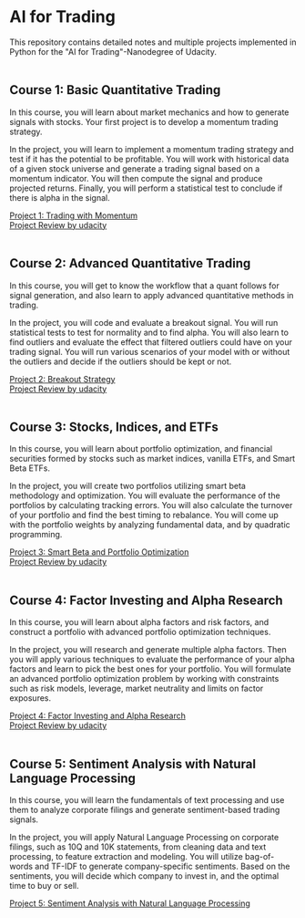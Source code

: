 # AI for Trading

This repository contains detailed notes and multiple projects implemented in Python for the "AI for Trading"-Nanodegree of Udacity.
<br/><br/>

## Course 1: Basic Quantitative Trading

In this course, you will learn about market mechanics and how to generate signals with stocks. Your first project is to develop a momentum trading strategy.

In the project, you will learn to implement a momentum trading strategy and test if it has the potential to be profitable. You will work with historical data of a given stock universe and generate a trading signal based on a momentum indicator. You will then compute the signal and produce projected returns. Finally, you will perform a statistical test to conclude if there is alpha in the signal. 

[Project 1: Trading with Momentum](https://github.com/jegali/AI_for_Trading/tree/main/Trading_with_Momentum)<br/>
[Project Review by udacity](https://github.com/jegali/AI_for_Trading/blob/main/Trading_with_Momentum/project_review.md)
<br/><br/>

## Course 2: Advanced Quantitative Trading

In this course, you will get to know the workflow that a quant follows for signal generation, and also learn to apply advanced quantitative methods in trading.

In the project, you will code and evaluate a breakout signal. You will run statistical tests to test for normality and to find alpha. You will also learn to find outliers and evaluate the effect that filtered outliers could have on your trading signal. You will run various scenarios of your model with or without the outliers and decide if the outliers should be kept or not.

[Project 2: Breakout Strategy](https://github.com/jegali/AI_for_Trading/tree/main/Breakout_Strategy)<br/>
[Project Review by udacity](https://github.com/jegali/AI_for_Trading/blob/main/Breakout_Strategy/project_review.md)
<br/><br/>


## Course 3: Stocks, Indices, and ETFs

In this course, you will learn about portfolio optimization, and financial securities formed by stocks such as market indices, vanilla ETFs, and Smart Beta ETFs.

In the project, you will create two portfolios utilizing smart beta methodology and optimization. You will evaluate the performance of the portfolios by calculating tracking errors. You will also calculate the turnover of your portfolio and find the best timing to rebalance. You will come up with the portfolio weights by analyzing fundamental
data, and by quadratic programming. 

[Project 3: Smart Beta and Portfolio Optimization](https://github.com/jegali/AI_for_Trading/main/Smart_Beta_and_Portfolio_Optimization/README.md)<br/>
[Project Review by udacity](https://github.com/jegali/AI_for_Trading/main/Smart_Beta_and_Portfolio_Optimization/project_review.md)
<br/><br/>


## Course 4: Factor Investing and Alpha Research

In this course, you will learn about alpha factors and risk factors, and construct a portfolio with advanced portfolio optimization techniques.

In the project, you will research and generate multiple alpha factors. Then you will apply various techniques to evaluate the performance of your alpha factors and learn to pick the best ones for your portfolio. You will formulate an advanced portfolio optimization problem by working with constraints such as risk models, leverage, market neutrality and limits on factor exposures.

[Project 4: Factor Investing and Alpha Research](https://github.com/jegali/AI_for_Trading/blob/main/Factor_Investing_and_Alpha_Research/README.md)<br/>
[Project Review by udacity](https://github.com/jegali/AI_for_Trading/blob/main/Factor_Investing_and_Alpha_Research/project_review.md)
<br/><br/>


## Course 5: Sentiment Analysis with Natural Language Processing

In this course, you will learn the fundamentals of text processing and use them to analyze corporate filings and generate sentiment-based trading signals.

In the project, you will apply Natural Language Processing on corporate filings, such as 10Q and 10K statements, from cleaning data and text processing, to feature extraction and modeling. You will utilize bag-of-words and TF-IDF to generate company-specific sentiments. Based on the sentiments, you will decide which company to invest in, and the optimal time to buy or sell.

[Project 5: Sentiment Analysis with Natural Language Processing](https://github.com/jegali/AI_for_Trading/tree/main/Smart_Beta_and_Portfolio_Optimization)
<br/><br/>
